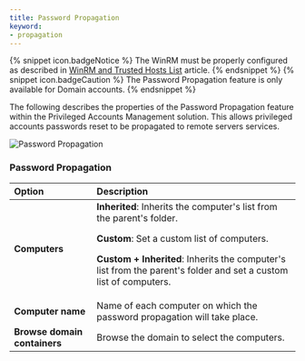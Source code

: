 ```yaml
---
title: Password Propagation
keyword: 
- propagation
---
```

{% snippet icon.badgeNotice %}
The WinRM must be properly configured as described in [WinRM and Trusted Hosts List](/kb/devolutions-server/how-to-articles/winrm-trustedhostslist/) article.
{% endsnippet %}
{% snippet icon.badgeCaution %}
The Password Propagation feature is only available for Domain accounts.
{% endsnippet %}

The following describes the properties of the Password Propagation feature within the Privileged Accounts Management solution. This allows privileged accounts passwords reset to be propagated to remote servers services.

![Password Propagation](https://webdevolutions.azureedge.net/docs/en/server/ServerOp8172.png)  

### Password Propagation

Option  | Description  
:-----  | :----------  
**Computers**|**Inherited**:  Inherits the computer's list from the parent's folder.<p>**Custom**: Set a custom list of computers.<p>**Custom + Inherited**: Inherits the computer's list from the parent's folder and set a custom list of computers.
**Computer name**|Name of each computer on which the password propagation will take place. 
**Browse domain containers**|Browse the domain to select the computers. 
